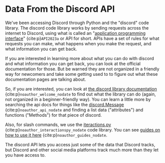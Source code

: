 # Data From the Discord API

We've been accessing Discord through Python and the "discord" code library. The discord code library works by sending requests across the internet to Discord, using what is called an "[application programming interface](https://en.wikipedia.org/wiki/API)" {cite:p}`API2023a` or API for short. APIs have a set of rules for what requests you can make, what happens when you make the request, and what information you can get back.

If you are interested in learning more about what you can do with discord and what information you can get back, you can look at the official documentation for those. But be warned they are not organized in a friendly way for newcomers and take some getting used to to figure out what these documentation pages are talking about.

So, if you are interested, you can look at [the discord library documentation](https://discordpy.readthedocs.io/en/stable/) {cite:p}`noauthor_welcome_nodate` to find out what the library can do (again, not organized in a beginner-friendly way). You can learn a little more by searching the api docs for things like the [discord.Message](https://discordpy.readthedocs.io/en/stable/api.html#discord.Message) {cite:p}`noauthor_api_nodate` and finding a list data ("attributes") and functions ("Methods") for that piece of discord.


Also, for slash commands, we use the [iteractions.py](https://interactions-py.github.io/interactions.py/) {cite:p}`noauthor_interactionspy_nodate` code library. You can see [guides on how to use it here](https://interactions-py.github.io/interactions.py/Guides/) {cite:p}`noauthor_guides_nodate`.

The discord API lets you access just some of the data that Discord tracks, but Discord and other social media platforms track much more than they let you have access to.
